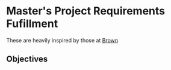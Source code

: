 # Master's Project Requirements Fufillment

These are heavily inspired by those at [Brown](https://www.cs.fsu.edu/academics/graduate-programs/master-project/)

## Objectives
